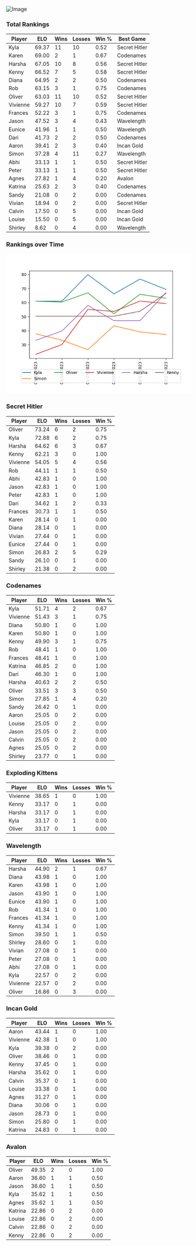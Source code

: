 
![Image](https://media.architecturaldigest.com/photos/618036966ba9675f212cc805/16:9/w_2560%2Cc_limit/SquidGame_Season1_Episode1_00_44_44_16.jpg)

### Total Rankings

| Player | ELO | Wins | Losses | Win % | Best Game |
| --- | --- | --- | --- | --- | --- |
| Kyla | 69.37 | 11 | 10 | 0.52 | Secret Hitler |
| Karen | 69.00 | 2 | 1 | 0.67 | Codenames |
| Harsha | 67.05 | 10 | 8 | 0.56 | Secret Hitler |
| Kenny | 66.52 | 7 | 5 | 0.58 | Secret Hitler |
| Diana | 64.95 | 2 | 2 | 0.50 | Codenames |
| Rob | 63.15 | 3 | 1 | 0.75 | Codenames |
| Oliver | 63.03 | 11 | 10 | 0.52 | Secret Hitler |
| Vivienne | 59.27 | 10 | 7 | 0.59 | Secret Hitler |
| Frances | 52.22 | 3 | 1 | 0.75 | Codenames |
| Jason | 47.52 | 3 | 4 | 0.43 | Wavelength |
| Eunice | 41.96 | 1 | 1 | 0.50 | Wavelength |
| Dari | 41.73 | 2 | 2 | 0.50 | Codenames |
| Aaron | 39.41 | 2 | 3 | 0.40 | Incan Gold |
| Simon | 37.28 | 4 | 11 | 0.27 | Wavelength |
| Abhi | 33.13 | 1 | 1 | 0.50 | Secret Hitler |
| Peter | 33.13 | 1 | 1 | 0.50 | Secret Hitler |
| Agnes | 27.82 | 1 | 4 | 0.20 | Avalon |
| Katrina | 25.63 | 2 | 3 | 0.40 | Codenames |
| Sandy | 21.08 | 0 | 2 | 0.00 | Codenames |
| Vivian | 18.94 | 0 | 2 | 0.00 | Secret Hitler |
| Calvin | 17.50 | 0 | 5 | 0.00 | Incan Gold |
| Louise | 15.50 | 0 | 5 | 0.00 | Incan Gold |
| Shirley | 8.62 | 0 | 4 | 0.00 | Wavelength |

### Rankings over Time
![Image](rankings.png)

### Secret Hitler

| Player | ELO | Wins | Losses | Win % |
| --- | --- | --- | --- | --- |
| Oliver | 73.24  | 6 | 2 | 0.75 |
| Kyla | 72.88  | 6 | 2 | 0.75 |
| Harsha | 64.62  | 6 | 3 | 0.67 |
| Kenny | 62.21  | 3 | 0 | 1.00 |
| Vivienne | 54.05  | 5 | 4 | 0.56 |
| Rob | 44.11  | 1 | 1 | 0.50 |
| Abhi | 42.83  | 1 | 0 | 1.00 |
| Jason | 42.83  | 1 | 0 | 1.00 |
| Peter | 42.83  | 1 | 0 | 1.00 |
| Dari | 34.62  | 1 | 2 | 0.33 |
| Frances | 30.73  | 1 | 1 | 0.50 |
| Karen | 28.14  | 0 | 1 | 0.00 |
| Diana | 28.14  | 0 | 1 | 0.00 |
| Vivian | 27.44  | 0 | 1 | 0.00 |
| Eunice | 27.44  | 0 | 1 | 0.00 |
| Simon | 26.83  | 2 | 5 | 0.29 |
| Sandy | 26.10  | 0 | 1 | 0.00 |
| Shirley | 21.38  | 0 | 2 | 0.00 |

### Codenames

| Player | ELO | Wins | Losses | Win % |
| --- | --- | --- | --- | --- |
| Kyla | 51.71  | 4 | 2 | 0.67 |
| Vivienne | 51.43  | 3 | 1 | 0.75 |
| Diana | 50.80  | 1 | 0 | 1.00 |
| Karen | 50.80  | 1 | 0 | 1.00 |
| Kenny | 49.90  | 3 | 1 | 0.75 |
| Rob | 48.41  | 1 | 0 | 1.00 |
| Frances | 48.41  | 1 | 0 | 1.00 |
| Katrina | 46.85  | 2 | 0 | 1.00 |
| Dari | 46.30  | 1 | 0 | 1.00 |
| Harsha | 40.63  | 2 | 2 | 0.50 |
| Oliver | 33.51  | 3 | 3 | 0.50 |
| Simon | 27.85  | 1 | 4 | 0.20 |
| Sandy | 26.42  | 0 | 1 | 0.00 |
| Aaron | 25.05  | 0 | 2 | 0.00 |
| Louise | 25.05  | 0 | 2 | 0.00 |
| Jason | 25.05  | 0 | 2 | 0.00 |
| Calvin | 25.05  | 0 | 2 | 0.00 |
| Agnes | 25.05  | 0 | 2 | 0.00 |
| Shirley | 23.77  | 0 | 1 | 0.00 |

### Exploding Kittens

| Player | ELO | Wins | Losses | Win % |
| --- | --- | --- | --- | --- |
| Vivienne | 38.65  | 1 | 0 | 1.00 |
| Kenny | 33.17  | 0 | 1 | 0.00 |
| Harsha | 33.17  | 0 | 1 | 0.00 |
| Kyla | 33.17  | 0 | 1 | 0.00 |
| Oliver | 33.17  | 0 | 1 | 0.00 |

### Wavelength

| Player | ELO | Wins | Losses | Win % |
| --- | --- | --- | --- | --- |
| Harsha | 44.90  | 2 | 1 | 0.67 |
| Diana | 43.98  | 1 | 0 | 1.00 |
| Karen | 43.98  | 1 | 0 | 1.00 |
| Jason | 43.90  | 1 | 0 | 1.00 |
| Eunice | 43.90  | 1 | 0 | 1.00 |
| Rob | 41.34  | 1 | 0 | 1.00 |
| Frances | 41.34  | 1 | 0 | 1.00 |
| Kenny | 41.34  | 1 | 0 | 1.00 |
| Simon | 39.50  | 1 | 1 | 0.50 |
| Shirley | 28.60  | 0 | 1 | 0.00 |
| Vivian | 27.08  | 0 | 1 | 0.00 |
| Peter | 27.08  | 0 | 1 | 0.00 |
| Abhi | 27.08  | 0 | 1 | 0.00 |
| Kyla | 22.57  | 0 | 2 | 0.00 |
| Vivienne | 22.57  | 0 | 2 | 0.00 |
| Oliver | 16.86  | 0 | 3 | 0.00 |

### Incan Gold

| Player | ELO | Wins | Losses | Win % |
| --- | --- | --- | --- | --- |
| Aaron | 43.44  | 1 | 0 | 1.00 |
| Vivienne | 42.38  | 1 | 0 | 1.00 |
| Kyla | 39.38  | 0 | 2 | 0.00 |
| Oliver | 38.46  | 0 | 1 | 0.00 |
| Kenny | 37.45  | 0 | 1 | 0.00 |
| Harsha | 35.62  | 0 | 1 | 0.00 |
| Calvin | 35.37  | 0 | 1 | 0.00 |
| Louise | 33.38  | 0 | 1 | 0.00 |
| Agnes | 31.27  | 0 | 1 | 0.00 |
| Diana | 30.06  | 0 | 1 | 0.00 |
| Jason | 28.73  | 0 | 1 | 0.00 |
| Simon | 25.80  | 0 | 1 | 0.00 |
| Katrina | 24.83  | 0 | 1 | 0.00 |

### Avalon

| Player | ELO | Wins | Losses | Win % |
| --- | --- | --- | --- | --- |
| Oliver | 49.35  | 2 | 0 | 1.00 |
| Aaron | 36.60  | 1 | 1 | 0.50 |
| Jason | 36.60  | 1 | 1 | 0.50 |
| Kyla | 35.62  | 1 | 1 | 0.50 |
| Agnes | 35.62  | 1 | 1 | 0.50 |
| Katrina | 22.86  | 0 | 2 | 0.00 |
| Louise | 22.86  | 0 | 2 | 0.00 |
| Calvin | 22.86  | 0 | 2 | 0.00 |
| Kenny | 22.86  | 0 | 2 | 0.00 |